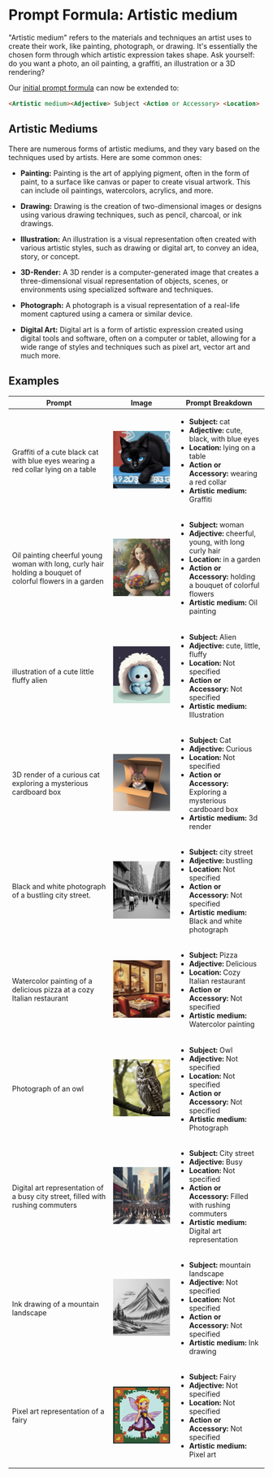 # Prompt Formula: Artistic medium

"Artistic medium" refers to the materials and techniques an artist uses to create their work, like painting, photograph, or drawing. It's essentially the chosen form through which artistic expression takes shape. Ask yourself: do you want a photo, an oil painting, a graffiti, an illustration or a 3D rendering?

Our [initial prompt formula](./01-prompt-formula-subject.md#prompt-formula-subject) can now be extended to:

```markdown
<Artistic medium><Adjective> Subject <Action or Accessory> <Location>
```

## Artistic Mediums

There are numerous forms of artistic mediums, and they vary based on the techniques used by artists. Here are some common ones:

- **Painting:** Painting is the art of applying pigment, often in the form of paint, to a surface like canvas or paper to create visual artwork. This can include oil paintings, watercolors, acrylics, and more. 

- **Drawing:** Drawing is the creation of two-dimensional images or designs using various drawing techniques, such as pencil, charcoal, or ink drawings. 

- **Illustration:** An illustration is a visual representation often created with various artistic styles, such as drawing or digital art, to convey an idea, story, or concept.

- **3D-Render:** A 3D render is a computer-generated image that creates a three-dimensional visual representation of objects, scenes, or environments using specialized software and techniques.

- **Photograph:** A photograph is a visual representation of a real-life moment captured using a camera or similar device.

- **Digital Art:** Digital art is a form of artistic expression created using digital tools and software, often on a computer or tablet, allowing for a wide range of styles and techniques such as pixel art, vector art and much more. 

## Examples

| Prompt | Image | Prompt Breakdown |
| ------------------- | ----- | ------------------ |
| Graffiti of a cute black cat with blue eyes wearing a red collar lying on a table | ![cute-black-cat](./images/prompt-formula/medium/cute-black-cat.png) | <ul><li><strong>Subject:</strong> cat</li><li><strong>Adjective:</strong> cute, black, with blue eyes</li><li><strong>Location:</strong> lying on a table</li><li><strong>Action or Accessory:</strong> wearing a red collar</li><li><strong>Artistic medium:</strong> Graffiti</li></ul> |
| Oil painting cheerful young woman with long, curly hair holding a bouquet of colorful flowers in a garden | ![cheeerful young woman in garden](./images/prompt-formula/medium/cheerful-young-woman-in-garden.png) | <ul><li><strong>Subject:</strong> woman</li><li><strong>Adjective:</strong> cheerful, young, with long curly hair</li><li><strong>Location:</strong> in a garden</li><li><strong>Action or Accessory:</strong> holding a bouquet of colorful flowers</li><li><strong>Artistic medium:</strong> Oil painting</li></ul> |
| illustration of a cute little fluffy alien | ![alien](./images/prompt-formula/medium/cute-alien.png) | <ul><li><strong>Subject:</strong> Alien</li><li><strong>Adjective:</strong> cute, little, fluffy</li><li><strong>Location:</strong> Not specified</li><li><strong>Action or Accessory:</strong> Not specified</li><li><strong>Artistic medium:</strong> Illustration</li></ul> |
| 3D render of a curious cat exploring a mysterious cardboard box | ![cat in cardbox](./images/prompt-formula/medium/cat-in-cardbox.png) | <ul><li><strong>Subject:</strong> Cat</li><li><strong>Adjective:</strong> Curious</li><li><strong>Location:</strong> Not specified</li><li><strong>Action or Accessory:</strong> Exploring a mysterious cardboard box</li><li><strong>Artistic medium:</strong> 3d render</li></ul> |
| Black and white photograph of a bustling city street.| ![black-and-white street](./images/prompt-formula/medium/black-white-street.png) | <ul><li><strong>Subject:</strong> city street</li><li><strong>Adjective:</strong> bustling</li><li><strong>Location:</strong> Not specified</li><li><strong>Action or Accessory:</strong> Not specified</li><li><strong>Artistic medium:</strong> Black and white photograph</li></ul> |
| Watercolor painting of a delicious pizza at a cozy Italian restaurant | ![pizza in restaurant](./images/prompt-formula/medium/pizza-in-restaurant.png) | <ul><li><strong>Subject:</strong> Pizza</li><li><strong>Adjective:</strong> Delicious</li><li><strong>Location:</strong> Cozy Italian restaurant</li><li><strong>Action or Accessory:</strong> Not specified</li><li><strong>Artistic medium:</strong> Watercolor painting</li></ul> |
| Photograph of an owl | ![owl](./images/prompt-formula/medium/owl.png) | <ul><li><strong>Subject:</strong> Owl</li><li><strong>Adjective:</strong> Not specified</li><li><strong>Location:</strong> Not specified</li><li><strong>Action or Accessory:</strong> Not specified</li><li><strong>Artistic medium:</strong> Photograph</li></ul> |
| Digital art representation of a busy city street, filled with rushing commuters | ![busy city](./images/prompt-formula/medium/city-with-commuters.png) | <ul><li><strong>Subject:</strong> City street</li><li><strong>Adjective:</strong> Busy</li><li><strong>Location:</strong> Not specified</li><li><strong>Action or Accessory:</strong> Filled with rushing commuters</li><li><strong>Artistic medium:</strong> Digital art representation</li></ul> |
| Ink drawing of a mountain landscape| ![mountain landscape](./images/prompt-formula/medium/ink-drawing-mountains.png) | <ul><li><strong>Subject:</strong> mountain landscape</li><li><strong>Adjective:</strong> Not specified</li><li><strong>Location:</strong> Not specified</li><li><strong>Action or Accessory:</strong> Not specified</li><li><strong>Artistic medium:</strong> Ink drawing</li></ul> |
| Pixel art representation of a fairy | ![pixel fairy](./images/prompt-formula/medium/pixel-fairy.png) | <ul><li><strong>Subject:</strong> Fairy</li><li><strong>Adjective:</strong> Not specified</li><li><strong>Location:</strong> Not specified</li><li><strong>Action or Accessory:</strong> Not specified</li><li><strong>Artistic medium:</strong> Pixel art</li></ul> |
